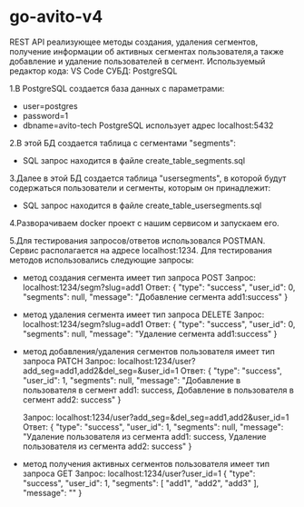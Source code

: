 # go-avito-v4

REST API реализующее методы создания, удаления сегментов, получение информации об активных сегментах пользователя,а также добавление и удаление пользователей в сегмент.
Используемый редактор кода: VS Code
СУБД: PostgreSQL

1.В PostgreSQL создается база данных с параметрами:
- user=postgres 
- password=1
- dbname=avito-tech
PostgreSQL использует адрес localhost:5432

2.В этой БД создается таблица c cегментами "segments":
- SQL запрос находится в файле create_table_segments.sql

3.Далее в этой БД создается таблица "usersegments", в которой будут содержаться пользователи и сегменты, которым он принадлежит:
- SQL запрос находится в файле create_table_usersegments.sql

4.Разворачиваем docker проект с нашим сервисом и запускаем его.

5.Для тестирования запросов/ответов использовался POSTMAN. Сервис располагается на адресе localhost:1234.
Для тестирования методов использовались следующие запросы:

- метод создания сегмента имеет тип запроса POST
    Запрос: localhost:1234/segm?slug=add1
    Ответ: 
    {
        "type": "success",
        "user_id": 0,
        "segments": null,
        "message": "Добавление сегмента add1:success"
    }

- метод удаления сегмента имеет тип запроса DELETE
    Запрос: localhost:1234/segm?slug=add1
    Ответ: 
    {
        "type": "success",
        "user_id": 0,
        "segments": null,
        "message": "Удаление сегмента add1:success"
    }

- метод добавления/удаления сегментов пользователя имеет тип запроса PATCH
    Запрос: localhost:1234/user?add_seg=add1,add2&del_seg=&user_id=1
    Ответ:
    {
        "type": "success",
        "user_id": 1,
        "segments": null,
        "message": "Добавление в пользователя в сегмент add1: success, Добавление в пользователя в сегмент add2: success"
    }

    Запрос: localhost:1234/user?add_seg=&del_seg=add1,add2&user_id=1
    Ответ:
    {
        "type": "success",
        "user_id": 1,
        "segments": null,
        "message": "Удаление пользователя из сегмента add1: success, Удаление пользователя из сегмента add2: success"
    }

- метод получения активных сегментов пользователя имеет тип запроса GET
    Запрос: localhost:1234/user?user_id=1
    {
    "type": "success",
    "user_id": 1,
    "segments": [
        "add1",
        "add2",
        "add3"
    ],
    "message": ""
}





